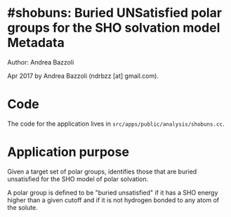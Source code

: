 #shobuns: Buried UNSatisfied polar groups for the SHO solvation model
Metadata
========

Author: Andrea Bazzoli

Apr 2017 by Andrea Bazzoli (ndrbzz [at] gmail.com).

Code
====

The code for the application lives in `src/apps/public/analysis/shobuns.cc`.

Application purpose
===================

Given a target set of polar groups, identifies those that are buried unsatisfied for the SHO model of polar solvation.

A polar group is defined to be "buried unsatisfied" if it has a SHO energy higher than a given cutoff and if it is not hydrogen bonded to any atom of the solute. 
